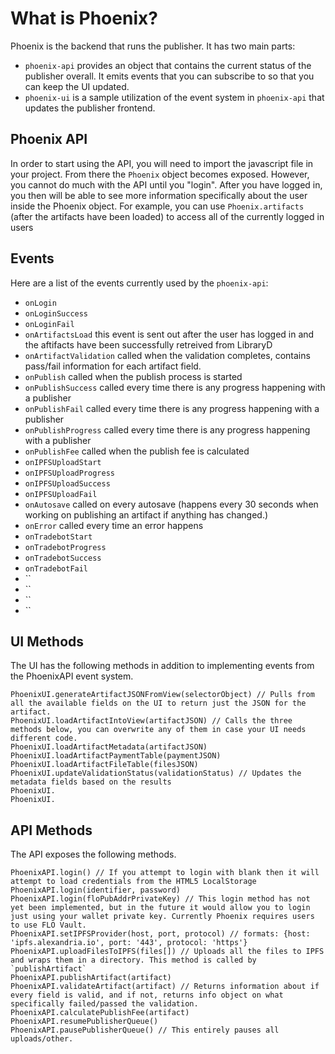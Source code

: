 # What is Phoenix?
Phoenix is the backend that runs the publisher. It has two main parts:
- `phoenix-api` provides an object that contains the current status of the publisher overall. It emits events that you can subscribe to so that you can keep the UI updated.
- `phoenix-ui` is a sample utilization of the event system in `phoenix-api` that updates the publisher frontend.

## Phoenix API
In order to start using the API, you will need to import the javascript file in your project. From there the `Phoenix` object becomes exposed. However, you cannot do much with the API until you "login". After you have logged in, you then will be able to see more information specifically about the user inside the Phoenix object. For example, you can use `Phoenix.artifacts` (after the artifacts have been loaded) to access all of the currently logged in users

## Events
Here are a list of the events currently used by the `phoenix-api`:
- `onLogin`
- `onLoginSuccess`
- `onLoginFail`
- `onArtifactsLoad` this event is sent out after the user has logged in and the aftifacts have been successfully retreived from LibraryD
- `onArtifactValidation` called when the validation completes, contains pass/fail information for each artifact field.
- `onPublish` called when the publish process is started
- `onPublishSuccess` called every time there is any progress happening with a publisher
- `onPublishFail` called every time there is any progress happening with a publisher
- `onPublishProgress` called every time there is any progress happening with a publisher
- `onPublishFee` called when the publish fee is calculated
- `onIPFSUploadStart`
- `onIPFSUploadProgress`
- `onIPFSUploadSuccess`
- `onIPFSUploadFail`
- `onAutosave` called on every autosave (happens every 30 seconds when working on publishing an artifact if anything has changed.)
- `onError` called every time an error happens
- `onTradebotStart`
- `onTradebotProgress`
- `onTradebotSuccess`
- `onTradebotFail`
- ``
- ``
- ``
- ``

## UI Methods
The UI has the following methods in addition to implementing events from the PhoenixAPI event system.
```
PhoenixUI.generateArtifactJSONFromView(selectorObject) // Pulls from all the available fields on the UI to return just the JSON for the artifact.
PhoenixUI.loadArtifactIntoView(artifactJSON) // Calls the three methods below, you can overwrite any of them in case your UI needs different code.
PhoenixUI.loadArtifactMetadata(artifactJSON)
PhoenixUI.loadArtifactPaymentTable(paymentJSON)
PhoenixUI.loadArtifactFileTable(filesJSON)
PhoenixUI.updateValidationStatus(validationStatus) // Updates the metadata fields based on the results
PhoenixUI.
PhoenixUI.
```

## API Methods
The API exposes the following methods.

```
PhoenixAPI.login() // If you attempt to login with blank then it will attempt to load credentials from the HTML5 LocalStorage
PhoenixAPI.login(identifier, password)
PhoenixAPI.login(floPubAddrPrivateKey) // This login method has not yet been implemented, but in the future it would allow you to login just using your wallet private key. Currently Phoenix requires users to use FLO Vault.
PhoenixAPI.setIPFSProvider(host, port, protocol) // formats: {host: 'ipfs.alexandria.io', port: '443', protocol: 'https'}
PhoenixAPI.uploadFilesToIPFS(files[]) // Uploads all the files to IPFS and wraps them in a directory. This method is called by `publishArtifact`
PhoenixAPI.publishArtifact(artifact)
PhoenixAPI.validateArtifact(artifact) // Returns information about if every field is valid, and if not, returns info object on what specifically failed/passed the validation. 
PhoenixAPI.calculatePublishFee(artifact)
PhoenixAPI.resumePublisherQueue()
PhoenixAPI.pausePublisherQueue() // This entirely pauses all uploads/other.
```
